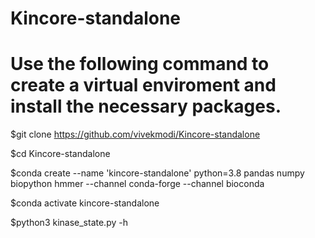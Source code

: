 # Kincore-standalone
# Use the following command to create a virtual enviroment and install the necessary packages.

$git clone https://github.com/vivekmodi/Kincore-standalone

$cd Kincore-standalone

$conda create --name 'kincore-standalone' python=3.8 pandas numpy biopython hmmer --channel conda-forge --channel bioconda

$conda activate kincore-standalone

$python3 kinase_state.py -h
